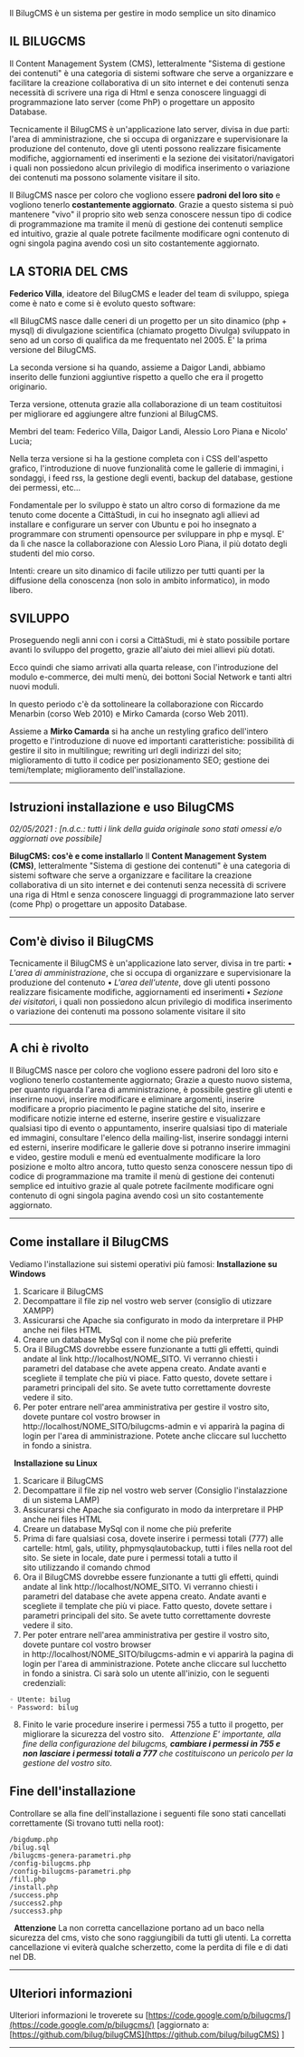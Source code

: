 
Il BilugCMS è un sistema per gestire in modo semplice un sito dinamico

## **IL BILUGCMS**

Il Content Management System (CMS), letteralmente "Sistema di gestione dei contenuti" è una categoria di sistemi software che serve a organizzare e facilitare la creazione collaborativa di un sito internet e dei contenuti senza necessità di scrivere una riga di Html e senza conoscere linguaggi di programmazione lato server (come PhP) o progettare un apposito Database.

Tecnicamente il BilugCMS è un'applicazione lato server, divisa in due parti: l'area di amministrazione, che si occupa di organizzare e supervisionare la produzione del contenuto, dove gli utenti possono realizzare fisicamente modifiche, aggiornamenti ed inserimenti e la sezione dei visitatori/navigatori i quali non possiedono alcun privilegio di modifica inserimento o variazione dei contenuti ma possono solamente visitare il sito.

Il BilugCMS nasce per coloro che vogliono essere **padroni del loro sito** e vogliono tenerlo **costantemente aggiornato**. Grazie a questo sistema si può mantenere "vivo" il proprio sito web senza conoscere nessun tipo di codice di programmazione ma tramite il menù di gestione dei contenuti semplice ed intuitivo, grazie al quale potrete facilmente modificare ogni contenuto di ogni singola pagina avendo così un sito costantemente aggiornato.

## **LA STORIA DEL CMS**

**Federico Villa**, ideatore del BilugCMS e leader del team di sviluppo, spiega come è nato e come si è evoluto questo software:

«Il BilugCMS nasce dalle ceneri di un progetto per un sito dinamico (php + mysql) di divulgazione scientifica (chiamato progetto Divulga) sviluppato in seno ad un corso di qualifica da me frequentato nel 2005. E' la prima versione del BilugCMS.

La seconda versione si ha quando, assieme a Daigor Landi, abbiamo inserito delle funzioni aggiuntive rispetto a quello che era il progetto originario.

Terza versione, ottenuta grazie alla collaborazione di un team costituitosi per migliorare ed aggiungere altre funzioni al BilugCMS.

Membri del team: Federico Villa, Daigor Landi, Alessio Loro Piana e Nicolo' Lucia;

Nella terza versione si ha la gestione completa con i CSS dell'aspetto grafico, l'introduzione di nuove funzionalità come le gallerie di immagini, i sondaggi, i feed rss, la gestione degli eventi, backup del database, gestione dei permessi, etc...

Fondamentale per lo sviluppo è stato un altro corso di formazione da me tenuto come docente a CittàStudi, in cui ho insegnato agli allievi ad installare e configurare un server con Ubuntu e poi ho insegnato a programmare con strumenti opensource per sviluppare in php e mysql. E' da lì che nasce la collaborazione con Alessio Loro Piana, il più dotato degli studenti del mio corso.

Intenti: creare un sito dinamico di facile utilizzo per tutti quanti per la diffusione della conoscenza (non solo in ambito informatico), in modo libero.

## **SVILUPPO**

Proseguendo negli anni con i corsi a CittàStudi, mi è stato possibile portare avanti lo sviluppo del progetto, grazie all'aiuto dei miei allievi più dotati.

Ecco quindi che siamo arrivati alla quarta release, con l'introduzione del modulo e-commerce, dei multi menù, dei bottoni Social Network e tanti altri nuovi moduli.

In questo periodo c'è da sottolineare la collaborazione con Riccardo Menarbin (corso Web 2010) e Mirko Camarda (corso Web 2011).

Assieme a **Mirko Camarda** si ha anche un restyling grafico dell'intero progetto e l'introduzione di nuove ed importanti caratteristiche: possibilità di gestire il sito in multilingue; rewriting url degli indirizzi del sito; miglioramento di tutto il codice per posizionamento SEO; gestione dei temi/template; miglioramento dell'installazione.



* * *
## **Istruzioni installazione e uso BilugCMS**

*02/05/2021 : [n.d.c.: tutti i link della guida originale sono stati omessi e/o aggiornati ove possibile]*

**BilugCMS: cos'è e come installarlo**
Il **Content Management System (CMS)**, letteralmente "Sistema di gestione dei contenuti" è una categoria di sistemi software che serve a organizzare e facilitare la creazione collaborativa di un sito internet e dei contenuti senza necessità di scrivere una riga di Html e senza conoscere linguaggi di programmazione lato server (come Php) o progettare un apposito Database.
 
 
* * *
## **Com'è diviso il BilugCMS**
Tecnicamente il BilugCMS è un'applicazione lato server, divisa in tre parti:
    • *L'area di amministrazione*, che si occupa di organizzare e supervisionare la produzione del contenuto 
    • *L'area dell'utente*, dove gli utenti possono realizzare fisicamente modifiche, aggiornamenti ed inserimenti 
    • *Sezione dei visitator*i, i quali non possiedono alcun privilegio di modifica inserimento o variazione dei contenuti ma possono solamente visitare il sito 
 
 
* * *
## **A chi è rivolto**
Il BilugCMS nasce per coloro che vogliono essere padroni del loro sito e vogliono tenerlo costantemente aggiornato; Grazie a questo nuovo sistema, per quanto riguarda l'area di amministrazione, è possibile gestire gli utenti e inserirne nuovi, inserire modificare e eliminare argomenti, inserire modificare a proprio piacimento le pagine statiche del sito, inserire e modificare notizie interne ed esterne, inserire gestire e visualizzare qualsiasi tipo di evento o appuntamento, inserire qualsiasi tipo di materiale ed immagini, consultare l'elenco della mailing-list, inserire sondaggi interni ed esterni, inserire modificare le gallerie dove si potranno inserire immagini e video, gestire moduli e menù ed eventualmente modificare la loro posizione e molto altro ancora, tutto questo senza conoscere nessun tipo di codice di programmazione ma tramite il menù di gestione dei contenuti semplice ed intuitivo grazie al quale potrete facilmente modificare ogni contenuto di ogni singola pagina avendo così un sito costantemente aggiornato.
 
 
* * *
## **Come installare il BilugCMS** 
Vediamo l'installazione sui sistemi operativi più famosi:
	**Installazione su Windows**
 1. Scaricare il BilugCMS 
 2. Decompattare il file zip nel vostro web server (consiglio di utizzare XAMPP) 
 3. Assicurarsi che Apache sia configurato in modo da interpretare il PHP anche nei files HTML 
 4. Creare un database MySql con il nome che più preferite 
 5. Ora il BilugCMS dovrebbe essere funzionante a tutti gli effetti, quindi andate al link http://localhost/NOME_SITO. Vi verranno chiesti i parametri del database che avete appena creato. Andate avanti e scegliete il template che più vi piace. Fatto questo, dovete settare i parametri principali del sito. Se avete tutto correttamente dovreste vedere il sito. 
 6. Per poter entrare nell'area amministrativa per gestire il vostro sito, dovete puntare col vostro browser in http://localhost/NOME_SITO/bilugcms-admin e vi apparirà la pagina di login per l'area di amministrazione. Potete anche cliccare sul lucchetto in fondo a sinistra.


 
	**Installazione su Linux**
1. Scaricare il BilugCMS 
2. Decompattare il file zip nel vostro web server (Consiglio l'instalazzione di un sistema LAMP) 
3. Assicurarsi che Apache sia configurato in modo da interpretare il PHP anche nei files HTML 
4. Creare un database MySql con il nome che più preferite 
5. Prima di fare qualsiasi cosa, dovete inserire i permessi totali (777) alle cartelle: html, gals, utility, phpmysqlautobackup, tutti i files nella root del sito. Se siete in locale, date pure i permessi totali a tutto il sito utilizzando il comando chmod 
6. Ora il BilugCMS dovrebbe essere funzionante a tutti gli effetti, quindi andate al link http://localhost/NOME_SITO. Vi verranno chiesti i parametri del database che avete appena creato. Andate avanti e scegliete il template che più vi piace. Fatto questo, dovete settare i parametri principali del sito. Se avete tutto correttamente dovreste vedere il sito. 
7. Per poter entrare nell'area amministrativa per gestire il vostro sito, dovete puntare col vostro browser in http://localhost/NOME_SITO/bilugcms-admin e vi apparirà la pagina di login per l'area di amministrazione. Potete anche cliccare sul lucchetto in fondo a sinistra. Ci sarà solo un utente all'inizio, con le seguenti credenziali: 
```
◦ Utente: bilug 
◦ Password: bilug
``` 
8. Finito le varie procedure inserire i permessi 755 a tutto il progetto, per migliorare la sicurezza del vostro sito. 
 
*Attenzione
E' importante, alla fine della configurazione del bilugcms, **cambiare i permessi in 755 e non lasciare i permessi totali a 777** che costituiscono un pericolo per la gestione del vostro sito.*
 
##  **Fine dell'installazione**
Controllare se alla fine dell'installazione i seguenti file sono stati cancellati correttamente (Si trovano tutti nella root):
```
/bigdump.php 
/bilug.sql 
/bilugcms-genera-parametri.php 
/config-bilugcms.php 
/config-bilugcms-parametri.php 
/fill.php 
/install.php 
/success.php 
/success2.php 
/success3.php
``` 
 
**Attenzione**
La non corretta cancellazione portano ad un baco nella sicurezza del cms, visto che sono raggiungibili da tutti gli utenti. La corretta cancellazione vi eviterà qualche scherzetto, come la perdita di file e di dati nel DB.

* * *
## **Ulteriori informazioni**
Ulteriori informazioni le troverete su [https://code.google.com/p/bilugcms/](https://code.google.com/p/bilugcms/) [aggiornato a: [https://github.com/bilug/bilugCMS](https://github.com/bilug/bilugCMS) ]


* * *

 
